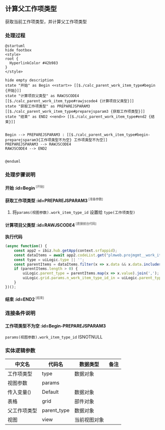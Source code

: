 ## 计算父工作项类型 <!-- {docsify-ignore-all} -->

   获取当前工作项类型，并计算父工作项类型

### 处理过程

```plantuml
@startuml
hide footbox
<style>
root {
  HyperlinkColor #42b983
}
</style>

hide empty description
state "开始" as Begin <<start>> [[$./calc_parent_work_item_type#begin {开始}]]
state "计算项目父类型" as RAWJSCODE4  [[$./calc_parent_work_item_type#rawjscode4 {计算项目父类型}]]
state "获取工作项类型" as PREPAREJSPARAM3  [[$./calc_parent_work_item_type#preparejsparam3 {获取工作项类型}]]
state "结束" as END2 <<end>> [[$./calc_parent_work_item_type#end2 {结束}]]


Begin --> PREPAREJSPARAM3 : [[$./calc_parent_work_item_type#begin-preparejsparam3{工作项类型不为空} 工作项类型不为空]]
PREPAREJSPARAM3 --> RAWJSCODE4
RAWJSCODE4 --> END2


@enduml
```


### 处理步骤说明

#### 开始 :id=Begin<sup class="footnote-symbol"> <font color=gray size=1>[开始]</font></sup>




#### 获取工作项类型 :id=PREPAREJSPARAM3<sup class="footnote-symbol"> <font color=gray size=1>[准备参数]</font></sup>



1. 将`params(视图参数).work_item_type_id` 设置给  `type(工作项类型)`

#### 计算项目父类型 :id=RAWJSCODE4<sup class="footnote-symbol"> <font color=gray size=1>[直接前台代码]</font></sup>



<p class="panel-title"><b>执行代码</b></p>

```javascript
(async function() {
    const app2 = ibiz.hub.getApp(context.srfappid);
    const dataItems = await app2.codeList.get("plmweb.projmgmt__work_item_type", context, params);
    const type = uiLogic.type || '';
    const parentItems = dataItems.filter(x => x.data && x.data.includes(type));
    if (parentItems.length > 0) {
        uiLogic.parent_type = parentItems.map(x => x.value).join(',');
        uiLogic.grid.params.n_work_item_type_id_in = uiLogic.parent_type;
    }
})();
```

#### 结束 :id=END2<sup class="footnote-symbol"> <font color=gray size=1>[结束]</font></sup>




### 连接条件说明
#### 工作项类型不为空 :id=Begin-PREPAREJSPARAM3

```params(视图参数).work_item_type_id``` ISNOTNULL


### 实体逻辑参数

|    中文名   |    代码名    |  数据类型      |备注 |
| --------| --------| --------  | --------   |
|工作项类型|type|数据对象||
|视图参数|params|||
|传入变量(<i class="fa fa-check"/></i>)|Default|数据对象||
|表格|grid|部件对象||
|父工作项类型|parent_type|数据对象||
|视图|view|当前视图对象||
